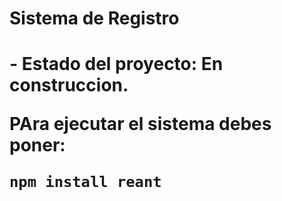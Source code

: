 <h1> Sistema de Registro <h1>
- Estado del proyecto: En construccion.

PAra ejecutar el sistema debes poner:

```npm install reant```
